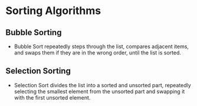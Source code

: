 # Sorting Algorithms

## Bubble Sorting

- Bubble Sort repeatedly steps through the list, compares adjacent items, and swaps them if they are in the wrong order, until the list is sorted.

## Selection Sorting

- Selection Sort divides the list into a sorted and unsorted part, repeatedly selecting the smallest element from the unsorted part and swapping it with the first unsorted element.